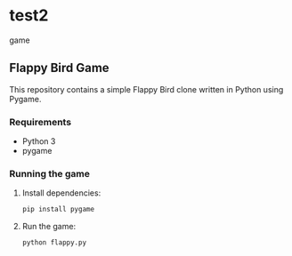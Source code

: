 # test2
game

## Flappy Bird Game

This repository contains a simple Flappy Bird clone written in Python using Pygame.

### Requirements
- Python 3
- pygame

### Running the game
1. Install dependencies:
   ```bash
   pip install pygame
   ```
2. Run the game:
   ```bash
   python flappy.py
   ```
